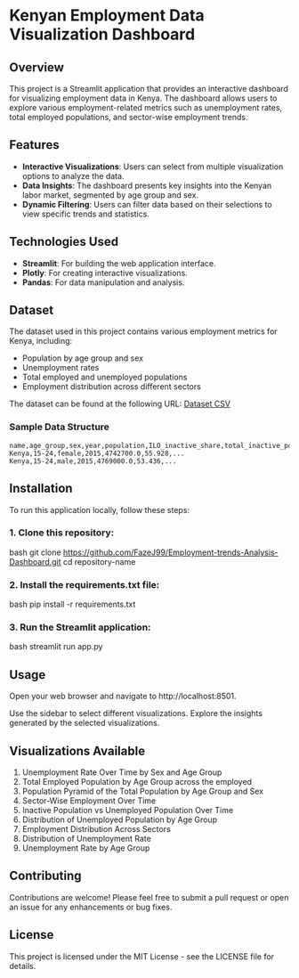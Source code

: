 # Kenyan Employment Data Visualization Dashboard

## Overview
This project is a Streamlit application that provides an interactive dashboard for visualizing employment data in Kenya. The dashboard allows users to explore various employment-related metrics such as unemployment rates, total employed populations, and sector-wise employment trends.

## Features
- **Interactive Visualizations**: Users can select from multiple visualization options to analyze the data.
- **Data Insights**: The dashboard presents key insights into the Kenyan labor market, segmented by age group and sex.
- **Dynamic Filtering**: Users can filter data based on their selections to view specific trends and statistics.

## Technologies Used
- **Streamlit**: For building the web application interface.
- **Plotly**: For creating interactive visualizations.
- **Pandas**: For data manipulation and analysis.

## Dataset
The dataset used in this project contains various employment metrics for Kenya, including:
- Population by age group and sex
- Unemployment rates
- Total employed and unemployed populations
- Employment distribution across different sectors

The dataset can be found at the following URL:
[Dataset CSV](https://raw.githubusercontent.com/FazeJ99/Employment-trends-Analysis-Dashboard/refs/heads/main/dataset.csv)

### Sample Data Structure
```plaintext
name,age_group,sex,year,population,ILO_inactive_share,total_inactive_population,ILO_unemployed_rate,total_unemployed_population,total_employed_population,Agriculture,...
Kenya,15-24,female,2015,4742700.0,55.928,... 
Kenya,15-24,male,2015,4769000.0,53.436,...

```

## Installation
To run this application locally, follow these steps:
### 1. Clone this repository:
bash
git clone https://github.com/FazeJ99/Employment-trends-Analysis-Dashboard.git
cd repository-name

### 2. Install the requirements.txt file:
bash
pip install -r requirements.txt

### 3. Run the Streamlit application:
bash
streamlit run app.py

## Usage
Open your web browser and navigate to http://localhost:8501.

Use the sidebar to select different visualizations.
Explore the insights generated by the selected visualizations.

## Visualizations Available

1. Unemployment Rate Over Time by Sex and Age Group
2. Total Employed Population by Age Group across the employed
3. Population Pyramid of the Total Population by Age Group and Sex
4. Sector-Wise Employment Over Time
5. Inactive Population vs Unemployed Population Over Time
6. Distribution of Unemployed Population by Age Group
7. Employment Distribution Across Sectors
8. Distribution of Unemployment Rate
9. Unemployment Rate by Age Group

## Contributing
Contributions are welcome! Please feel free to submit a pull request or open an issue for any enhancements or bug fixes.
## License
This project is licensed under the MIT License - see the LICENSE file for details.
